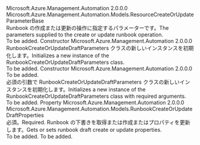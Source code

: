 <Type Name="RunbookCreateOrUpdateDraftParameters" FullName="Microsoft.Azure.Management.Automation.Models.RunbookCreateOrUpdateDraftParameters">
  <TypeSignature Language="C#" Value="public class RunbookCreateOrUpdateDraftParameters : Microsoft.Azure.Management.Automation.Models.ResourceCreateOrUpdateParameterBase" />
  <TypeSignature Language="ILAsm" Value=".class public auto ansi beforefieldinit RunbookCreateOrUpdateDraftParameters extends Microsoft.Azure.Management.Automation.Models.ResourceCreateOrUpdateParameterBase" />
  <TypeSignature Language="DocId" Value="T:Microsoft.Azure.Management.Automation.Models.RunbookCreateOrUpdateDraftParameters" />
  <TypeSignature Language="VB.NET" Value="Public Class RunbookCreateOrUpdateDraftParameters&#xA;Inherits ResourceCreateOrUpdateParameterBase" />
  <TypeSignature Language="F#" Value="type RunbookCreateOrUpdateDraftParameters = class&#xA;    inherit ResourceCreateOrUpdateParameterBase" />
  <AssemblyInfo>
    <AssemblyName>Microsoft.Azure.Management.Automation</AssemblyName>
    <AssemblyVersion>2.0.0.0</AssemblyVersion>
  </AssemblyInfo>
  <Base>
    <BaseTypeName>Microsoft.Azure.Management.Automation.Models.ResourceCreateOrUpdateParameterBase</BaseTypeName>
  </Base>
  <Interfaces />
  <Docs>
    <summary>
            <span data-ttu-id="5c8b8-101">Runbook の作成または更新の操作に指定するパラメーターです。</span><span class="sxs-lookup"><span data-stu-id="5c8b8-101">The parameters supplied to the create or update runbook operation.</span></span>
            </summary>
    <remarks>To be added.</remarks>
  </Docs>
  <Members>
    <Member MemberName=".ctor">
      <MemberSignature Language="C#" Value="public RunbookCreateOrUpdateDraftParameters ();" />
      <MemberSignature Language="ILAsm" Value=".method public hidebysig specialname rtspecialname instance void .ctor() cil managed" />
      <MemberSignature Language="DocId" Value="M:Microsoft.Azure.Management.Automation.Models.RunbookCreateOrUpdateDraftParameters.#ctor" />
      <MemberSignature Language="VB.NET" Value="Public Sub New ()" />
      <MemberType>Constructor</MemberType>
      <AssemblyInfo>
        <AssemblyName>Microsoft.Azure.Management.Automation</AssemblyName>
        <AssemblyVersion>2.0.0.0</AssemblyVersion>
      </AssemblyInfo>
      <Parameters />
      <Docs>
        <summary>
            <span data-ttu-id="5c8b8-102">RunbookCreateOrUpdateDraftParameters クラスの新しいインスタンスを初期化します。</span><span class="sxs-lookup"><span data-stu-id="5c8b8-102">Initializes a new instance of the RunbookCreateOrUpdateDraftParameters class.</span></span>
            </summary>
        <remarks>To be added.</remarks>
      </Docs>
    </Member>
    <Member MemberName=".ctor">
      <MemberSignature Language="C#" Value="public RunbookCreateOrUpdateDraftParameters (Microsoft.Azure.Management.Automation.Models.RunbookCreateOrUpdateDraftProperties properties);" />
      <MemberSignature Language="ILAsm" Value=".method public hidebysig specialname rtspecialname instance void .ctor(class Microsoft.Azure.Management.Automation.Models.RunbookCreateOrUpdateDraftProperties properties) cil managed" />
      <MemberSignature Language="DocId" Value="M:Microsoft.Azure.Management.Automation.Models.RunbookCreateOrUpdateDraftParameters.#ctor(Microsoft.Azure.Management.Automation.Models.RunbookCreateOrUpdateDraftProperties)" />
      <MemberSignature Language="VB.NET" Value="Public Sub New (properties As RunbookCreateOrUpdateDraftProperties)" />
      <MemberSignature Language="F#" Value="new Microsoft.Azure.Management.Automation.Models.RunbookCreateOrUpdateDraftParameters : Microsoft.Azure.Management.Automation.Models.RunbookCreateOrUpdateDraftProperties -&gt; Microsoft.Azure.Management.Automation.Models.RunbookCreateOrUpdateDraftParameters" Usage="new Microsoft.Azure.Management.Automation.Models.RunbookCreateOrUpdateDraftParameters properties" />
      <MemberType>Constructor</MemberType>
      <AssemblyInfo>
        <AssemblyName>Microsoft.Azure.Management.Automation</AssemblyName>
        <AssemblyVersion>2.0.0.0</AssemblyVersion>
      </AssemblyInfo>
      <Parameters>
        <Parameter Name="properties" Type="Microsoft.Azure.Management.Automation.Models.RunbookCreateOrUpdateDraftProperties" />
      </Parameters>
      <Docs>
        <param name="properties">To be added.</param>
        <summary>
            <span data-ttu-id="5c8b8-103">必須の引数で RunbookCreateOrUpdateDraftParameters クラスの新しいインスタンスを初期化します。</span><span class="sxs-lookup"><span data-stu-id="5c8b8-103">Initializes a new instance of the RunbookCreateOrUpdateDraftParameters class with required arguments.</span></span>
            </summary>
        <remarks>To be added.</remarks>
      </Docs>
    </Member>
    <Member MemberName="Properties">
      <MemberSignature Language="C#" Value="public Microsoft.Azure.Management.Automation.Models.RunbookCreateOrUpdateDraftProperties Properties { get; set; }" />
      <MemberSignature Language="ILAsm" Value=".property instance class Microsoft.Azure.Management.Automation.Models.RunbookCreateOrUpdateDraftProperties Properties" />
      <MemberSignature Language="DocId" Value="P:Microsoft.Azure.Management.Automation.Models.RunbookCreateOrUpdateDraftParameters.Properties" />
      <MemberSignature Language="VB.NET" Value="Public Property Properties As RunbookCreateOrUpdateDraftProperties" />
      <MemberSignature Language="F#" Value="member this.Properties : Microsoft.Azure.Management.Automation.Models.RunbookCreateOrUpdateDraftProperties with get, set" Usage="Microsoft.Azure.Management.Automation.Models.RunbookCreateOrUpdateDraftParameters.Properties" />
      <MemberType>Property</MemberType>
      <AssemblyInfo>
        <AssemblyName>Microsoft.Azure.Management.Automation</AssemblyName>
        <AssemblyVersion>2.0.0.0</AssemblyVersion>
      </AssemblyInfo>
      <ReturnValue>
        <ReturnType>Microsoft.Azure.Management.Automation.Models.RunbookCreateOrUpdateDraftProperties</ReturnType>
      </ReturnValue>
      <Docs>
        <summary>
            <span data-ttu-id="5c8b8-104">必須。</span><span class="sxs-lookup"><span data-stu-id="5c8b8-104">Required.</span></span> <span data-ttu-id="5c8b8-105">Runbook の下書きを取得または作成またはプロパティを更新します。</span><span class="sxs-lookup"><span data-stu-id="5c8b8-105">Gets or sets runbook draft create or update properties.</span></span>
            </summary>
        <value>To be added.</value>
        <remarks>To be added.</remarks>
      </Docs>
    </Member>
  </Members>
</Type>